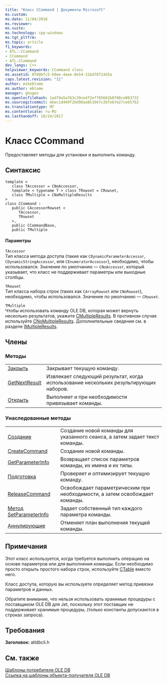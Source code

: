 ```yaml
---
title: "Класс CCommand | Документы Microsoft"
ms.custom: 
ms.date: 11/04/2016
ms.reviewer: 
ms.suite: 
ms.technology: cpp-windows
ms.tgt_pltfrm: 
ms.topic: article
f1_keywords:
- ATL::CCommand
- CCommand
- ATL.CCommand
dev_langs: C++
helpviewer_keywords: CCommand class
ms.assetid: 0760bfc5-b9ee-4aee-8e54-31bd78714d3a
caps.latest.revision: "11"
author: mikeblome
ms.author: mblome
manager: ghogen
ms.openlocfilehash: 1ad74a5a763c39ce4f2ef765662b8f88ce083732
ms.sourcegitcommit: ebec1d449f2bd98aa851667c2bfeb7e27ce657b2
ms.translationtype: MT
ms.contentlocale: ru-RU
ms.lasthandoff: 10/24/2017
---
```

# <a name="ccommand-class"></a>Класс CCommand
Предоставляет методы для установки и выполнить команду.  
  
## <a name="syntax"></a>Синтаксис  
  
```  
template <  
   class TAccessor = CNoAccessor,  
   template < typename T > class TRowset = CRowset,  
   class TMultiple = CNoMultipleResults   
>  
class CCommand :   
   public CAccessorRowset <  
      TAccessor,   
      TRowset   
   >,  
   public CCommandBase,  
   public TMultiple  
```  
  
#### <a name="parameters"></a>Параметры  
 `TAccessor`  
 Тип класса метода доступа (такие как `CDynamicParameterAccessor`, `CDynamicStringAccessor`, или `CEnumeratorAccessor`), необходимо, чтобы использовался. Значение по умолчанию — `CNoAccessor`, который указывает, что класс не поддерживает параметры или выходные столбцы.  
  
 `TRowset`  
 Тип класса набора строк (таких как `CArrayRowset` или `CNoRowset`), необходимо, чтобы использовался. Значение по умолчанию — `CRowset`.  
  
 `TMultiple`  
 Чтобы использовать команду OLE DB, которая может вернуть несколько результатов, укажите [CMultipleResults](../../data/oledb/cmultipleresults-class.md). В противном случае используйте [CNoMultipleResults](../../data/oledb/cnomultipleresults-class.md). Дополнительные сведения см. в разделе [IMultipleResults](https://msdn.microsoft.com/en-us/library/ms721289.aspx).  
  
## <a name="members"></a>Члены  
  
### <a name="methods"></a>Методы  
  
|||  
|-|-|  
|[Закрыть](../../data/oledb/ccommand-close.md)|Закрывает текущую команду.|  
|[GetNextResult](../../data/oledb/ccommand-getnextresult.md)|Извлекает следующий результат, когда использование нескольких результирующих наборов.|  
|[Открыть](../../data/oledb/ccommand-open.md)|Выполняет и при необходимости привязывает команды.|  
  
### <a name="inherited-methods"></a>Унаследованные методы  
  
|||  
|-|-|  
|[Создание](../../data/oledb/ccommand-create.md)|Создание новой команды для указанного сеанса, а затем задает текст команды.|  
|[CreateCommand](../../data/oledb/ccommand-createcommand.md)|Создание новой команды.|  
|[GetParameterInfo](../../data/oledb/ccommand-getparameterinfo.md)|Возвращает список параметров команды, их имена и их типы.|  
|[Подготовка](../../data/oledb/ccommand-prepare.md)|Проверяет и оптимизирует текущую команду.|  
|[ReleaseCommand](../../data/oledb/ccommand-releasecommand.md)|Освобождает параметрическим при необходимости, а затем освобождает команды.|  
|[Метод SetParameterInfo](../../data/oledb/ccommand-setparameterinfo.md)|Задает собственный тип каждого параметра команды.|  
|[Аннулирующие](../../data/oledb/ccommand-unprepare.md)|Отменяет план выполнения текущей команды.|  
  
## <a name="remarks"></a>Примечания  
 Этот класс используется, когда требуется выполнить операцию на основе параметров или для выполнения команды. Если необходимо просто открыть простого набора строк, используйте [CTable](../../data/oledb/ctable-class.md) вместо него.  
  
 Класс доступа, которую вы используете определяет метод привязки параметров и данных.  
  
 Обратите внимание, что нельзя использовать хранимые процедуры с поставщиком OLE DB для Jet, поскольку этот поставщик не поддерживает хранимые процедуры, (только константы допускаются в строках запроса).  
  
## <a name="requirements"></a>Требования  
 **Заголовок:** atldbcli.h  
  
## <a name="see-also"></a>См. также  
 [Шаблоны потребителя OLE DB](../../data/oledb/ole-db-consumer-templates-cpp.md)   
 [Ссылка на шаблоны объекта-получателя OLE DB](../../data/oledb/ole-db-consumer-templates-reference.md)